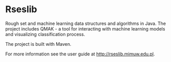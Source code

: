 # Rseslib
Rough set and machine learning data structures and algorithms in Java. The project includes QMAK - a tool for interacting with machine learning models and visualizing classification process.

The project is built with Maven.

For more information see the user guide at http://rseslib.mimuw.edu.pl.
